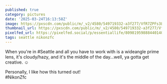 ```yaml
---
published: true
category: pictures
date: '2025-03-24T16:13:58Z'
image: https://pxscdn.com/public/m/_v2/4580/549719332-a3f277/VfR7ZPFs3LB5/1PrD7Z6mEVXMjsxiqjAzHo6kE5NhCcJyyz2FWubc.jpg
thumbnail_url: https://pxscdn.com/public/m/_v2/4580/549719332-a3f277/VfR7ZPFs3LB5/1PrD7Z6mEVXMjsxiqjAzHo6kE5NhCcJyyz2FWubc_thumb.jpg
pixelfed_url: https://pixelfed.social/p/essentiallife/809819598884401404
tags: seattle nikonzfc
---
```


When you're in #Seattle and all you have to work with is a wideangle prime lens, it's cloudy/hazy, and it's the middle of the day…well, ya gotta get creative. ☺️
  
Personally, I like how this turned out!  
#NikonZfc